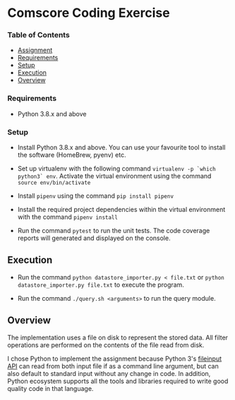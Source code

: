 # Comscore Coding Exercise

### Table of Contents

- [Assignment](Assignment.md)
- [Requirements](#requirements)
- [Setup](#setup)
- [Execution](#execution)
- [Overview](#overview)

### Requirements

* Python 3.8.x and above

### Setup

* Install Python 3.8.x and above. You can use your favourite tool to install the software (HomeBrew, pyenv) etc.

* Set up virtualenv with the following command ``virtualenv -p `which python3` env``. Activate the virtual environment using the command `source env/bin/activate`

* Install `pipenv` using the command `pip install pipenv`

* Install the required project dependencies within the virtual environment with the command `pipenv install`

* Run the command `pytest` to run the unit tests. The code coverage reports will generated and displayed on the console.

## Execution

* Run the command `python datastore_importer.py < file.txt` or `python datastore_importer.py file.txt` to execute the program.

* Run the command `./query.sh <arguments>` to run the query module.

## Overview

The implementation uses a file on disk to represent the stored data. All filter operations are performed on the contents of the file read from disk.

I chose Python to implement the assignment because Python 3's [fileinput API](https://docs.python.org/3/library/fileinput.html) can read from both input file if as a command line argument, but can also default to standard input without any change in code. In addition, Python ecosystem supports all the tools and libraries required to write good quality code in that language.
